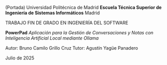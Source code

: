 (Portada)
Universidad Politécnica de Madrid
**Escuela Técnica Superior de Ingeniería de Sistemas Informáticos**
Madrid

TRABAJO FIN DE GRADO EN
INGENIERÍA DEL SOFTWARE

**PowerPad**
_Aplicación para la Gestión de Conversaciones y Notas con Inteligencia Artificial Local mediante Ollama_

Autor: Bruno Camilo Grillo Cruz
Tutor: Agustín Yagüe Panadero

Julio de 2025
